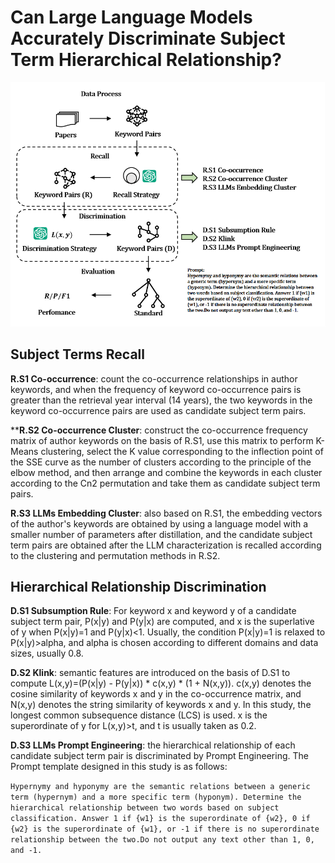 # Can Large Language Models Accurately Discriminate Subject Term Hierarchical Relationship?

![framework.png](framework.png "Framework for Discriminating Subject Term Hierarchical Relationships")

## Subject Terms Recall

**R.S1 Co-occurrence**: count the co-occurrence relationships in author keywords, and when the frequency of keyword co-occurrence pairs is greater than the retrieval year interval (14 years), the two keywords in the keyword co-occurrence pairs are used as candidate subject term pairs.

****R.S2 Co-occurrence Cluster**: construct the co-occurrence frequency matrix of author keywords on the basis of R.S1, use this matrix to perform K-Means clustering, select the K value corresponding to the inflection point of the SSE curve as the number of clusters according to the principle of the elbow method, and then arrange and combine the keywords in each cluster according to the Cn2 permutation and take them as candidate subject term pairs.

**R.S3 LLMs Embedding Cluster**: also based on R.S1, the embedding vectors of the author's keywords are obtained by using a language model with a smaller number of parameters after distillation, and the candidate subject term pairs are obtained after the LLM characterization is recalled according to the clustering and permutation methods in R.S2.

## Hierarchical Relationship Discrimination

**D.S1 Subsumption Rule**: For keyword x and keyword y of a candidate subject term pair, P(x|y) and P(y|x) are computed, and x is the superlative of y when P(x|y)=1 and P(y|x)<1. Usually, the condition P(x|y)=1 is relaxed to P(x|y)>alpha, and alpha is chosen according to different domains and data sizes, usually 0.8.

**D.S2 Klink**: semantic features are introduced on the basis of D.S1 to compute L(x,y)=(P(x|y) - P(y|x)) * c(x,y) * (1 + N(x,y)). c(x,y) denotes the cosine similarity of keywords x and y in the co-occurrence matrix, and N(x,y) denotes the string similarity of keywords x and y. In this study, the longest common subsequence distance (LCS) is used. x is the superordinate of y for L(x,y)>t, and t is usually taken as 0.2.

**D.S3 LLMs Prompt Engineering**: the hierarchical relationship of each candidate subject term pair is discriminated by Prompt Engineering. The Prompt template designed in this study is as follows:

`Hypernymy and hyponymy are the semantic relations between a generic term (hypernym) and a more specific term (hyponym). Determine the hierarchical relationship between two words based on subject classification. Answer 1 if {w1} is the superordinate of {w2}, 0 if {w2} is the superordinate of {w1}, or -1 if there is no superordinate relationship between the two.Do not output any text other than 1, 0, and -1.`